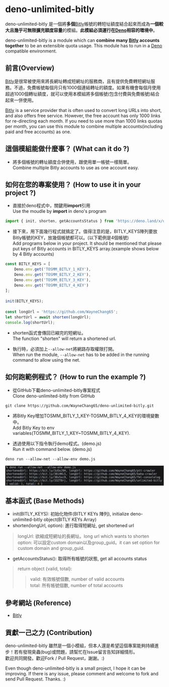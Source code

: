 # deno-unlimited-bitly
deno-unlimited-bitly 是一個將**多個**[Bitly](https://bitly.com)帳號的轉短址額度結合起來而成為**一個較大且幾乎可無限擴充額度容量**的模組。**此模組必須運行在[Deno](https://deno.land/)相容的環境中**。  

deno-unlimited-bitly is a module which can **combine many [Bitly](https://bitly.com) accounts together** to be an extensible quota usage. This module has to run in a [Deno](https://deno.land/) compatible environment.  

## 前言(Overview)
[Bitly](https://bitly.com)是很常被使用來將長網址轉成短網址的服務商，且有提供免費轉短網址服務。不過，免費帳號每個月只有1000個連結轉址的額度。如果有機會每個月使用超過1000個轉址額度，就可以使用本模組將多個帳號(包含付費與免費帳號)結合起來一併使用。  

[Bitly](https://bitly.com) is a service provider that is often used to convert long URLs into short, and also offers free service. However, the free account has only 1000 links for re-directing each month. If you need to use more than 1000 links quotas per month, you can use this module to combine multiple accounts(including paid and free accounts) as one.  

## 這個模組能做什麼事？ (What can it do ?)
* 將多個帳號的轉址額度合併使用，跟使用單一帳號一樣簡單。    
Combine multiple Bitly accounts to use as one account easy.

## 如何在您的專案使用？ (How to use it in your project ?)
* 直接於deno程式中，關鍵用**import**引用  
Use the moudle by **import** in deno's program
```javascript
import { init, shorten, getAccountsStatus } from 'https://deno.land/x/unlimited-bitly/mod.ts'
```  

* 接下來，用下面幾行程式就搞定了。值得注意的是，BITLY_KEYS陣列要放Bitly帳號的KEY，放幾個帳號都可以。(以下範例是4個帳號)  
Add programs below in your project. It should be mentioned that please put keys of Bitly accounts in BITLY_KEYS array.(example shows below by 4 Bitly accounts)
```javascript
const BITLY_KEYS = [
	Deno.env.get('TOSMM_BITLY_1_KEY'),
	Deno.env.get('TOSMM_BITLY_2_KEY'),
	Deno.env.get('TOSMM_BITLY_3_KEY'),
	Deno.env.get('TOSMM_BITLY_4_KEY')
];

init(BITLY_KEYS);

const longUrl = 'https://github.com/WayneChang65';
let shortUrl = await shorten(longUrl);
console.log(shortUrl);
```  

* shorten函式會傳回已縮完的短網址。  
The function "shorten" will return a shortened url.  

* 執行時，必須加上```--allow-net```將網路存取權限打開。  
When run the module, ```--allow-net``` has to be added in the running command to allow using the net.

## 如何跑範例程式？ (How to run the example ?)

* 從GitHub下載deno-unlimited-bitly專案程式  
Clone deno-unlimited-bitly from GitHub
```
git clone https://github.com/WayneChang65/deno-unlimited-bitly.git
```

* 將Bitly Key增加TOSMM_BITLY_1_KEY-TOSMM_BITLY_4_KEY的環境變數中。  
Add Bitly Key to env variables(TOSMM_BITLY_1_KEY~TOSMM_BITLY_4_KEY).

* 透過使用以下指令執行demo程式。(demo.js)  
Run it with command below. (demo.js)
```
deno run --allow-net --allow-env demo.js  
```  

![image](https://raw.githubusercontent.com/WayneChang65/deno-unlimited-bitly/master/img/001.png)  

## 基本函式 (Base Methods)
* init(BITLY_KEYS): 初始化物件(BITLY KEYs 陣列), initialize deno-unlimited-bitly object(BITLY KEYs Array)  
* shorten(longUrl, option): 進行取得短網址, get shortened url  
> longUrl: 欲縮成短網址的長網址。long url which wants to shorten  
> option: 可以設定custom domain以及group_guid。it can set option for custom domain and group_guid.

* getAccountsStatus(): 取得所有帳號的狀態, get all accounts status  
> return object {valid, total}:  
>> valid: 有效帳號個數, number of valid accounts  
>> total: 所有帳號個數, number of total accounts  

## 參考網站 (Reference)
* [Bitly](https://bitly.com)  

## 貢獻一己之力 (Contribution)
deno-unlimited-bitly 雖然是一個小模組，但本人還是希望這個專案能夠持續進步！若有發現臭蟲(bug)或問題，請幫忙在Issue留言告知詳細情形。  
歡迎共同開發。歡迎Fork / Pull Request，謝謝。:)  

Even though deno-unlimited-bitly is a small project, I hope it can be improving. If there is any issue, please comment and welcome to fork and send Pull Request. Thanks. :)
